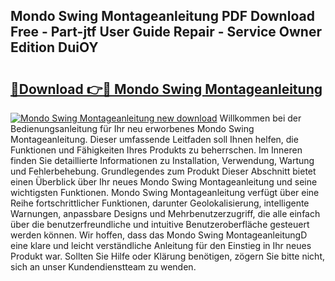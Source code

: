 ## Mondo Swing Montageanleitung PDF Download Free - Part-jtf User Guide Repair - Service Owner Edition DuiOY

# <h2><a href="http://df88mz.blite.top/?on=Mondo+Swing+Montageanleitung">🔗Download 👉🔴 Mondo Swing Montageanleitung</a></h2>

[![Mondo Swing Montageanleitung new download](https://i.imgur.com/lujVjoI.png)](http://df88mz.blite.top/?on=Mondo+Swing+Montageanleitung)
Willkommen bei der Bedienungsanleitung für Ihr neu erworbenes Mondo Swing Montageanleitung. Dieser umfassende Leitfaden soll Ihnen helfen, die Funktionen und Fähigkeiten Ihres Produkts zu beherrschen. Im Inneren finden Sie detaillierte Informationen zu Installation, Verwendung, Wartung und Fehlerbehebung. Grundlegendes zum Produkt Dieser Abschnitt bietet einen Überblick über Ihr neues Mondo Swing Montageanleitung und seine wichtigsten Funktionen. Mondo Swing Montageanleitung verfügt über eine Reihe fortschrittlicher Funktionen, darunter Geolokalisierung, intelligente Warnungen, anpassbare Designs und Mehrbenutzerzugriff, die alle einfach über die benutzerfreundliche und intuitive Benutzeroberfläche gesteuert werden können. Wir hoffen, dass das Mondo Swing MontageanleitungD eine klare und leicht verständliche Anleitung für den Einstieg in Ihr neues Produkt war. Sollten Sie Hilfe oder Klärung benötigen, zögern Sie bitte nicht, sich an unser Kundendienstteam zu wenden.
